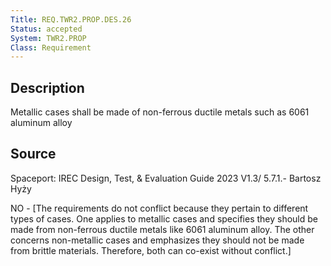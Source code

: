 ```yaml
---
Title: REQ.TWR2.PROP.DES.26
Status: accepted
System: TWR2.PROP
Class: Requirement
---
```


## Description

Metallic cases shall be made of non-ferrous ductile metals such as 6061 aluminum
alloy

## Source

Spaceport: IREC Design, Test, & Evaluation Guide 2023 V1.3/ 5.7.1.- Bartosz Hyży


NO - [The requirements do not conflict because they pertain to different types of cases. One applies to metallic cases and specifies they should be made from non-ferrous ductile metals like 6061 aluminum alloy. The other concerns non-metallic cases and emphasizes they should not be made from brittle materials. Therefore, both can co-exist without conflict.]